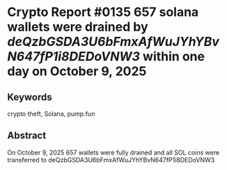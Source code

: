 # Crypto Report #0135 657 solana wallets were drained by *deQzbGSDA3U6bFmxAfWuJYhYBvN647fP1i8DEDoVNW3* within one day on October 9, 2025

## Keywords
crypto theft, Solana, pump.fun

## Abstract
On October 9, 2025 657 wallets were fully drained and all SOL coins were transferred to deQzbGSDA3U6bFmxAfWuJYhYBvN647fP1i8DEDoVNW3


